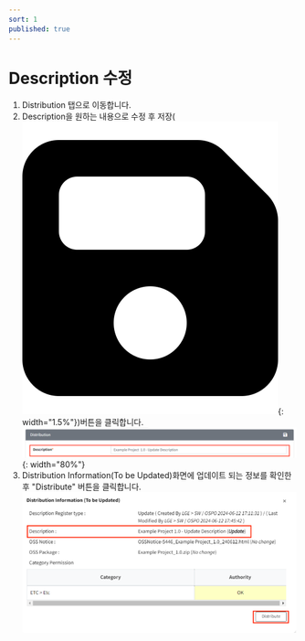 ```yaml
---
sort: 1
published: true
---
```


# Description 수정
1. Distribution 탭으로 이동합니다.
2. Description을 원하는 내용으로 수정 후 
   저장(![SaveIcon](../../images/common/information_view_button/floppy-disk-solid.png){: width="1.5%"})버튼을 클릭합니다.<br/>
   ![DescriptionEdit](../../images/project/distribution/dist_description.png){: width="80%"}
3. Distribution Information(To be Updated)화면에 업데이트 되는 정보를 확인한 후 "Distribute" 버튼을 클릭합니다.<br/>
   ![DistDescriptionUpdate](../../images/project/distribution/dist_description_update.png)

